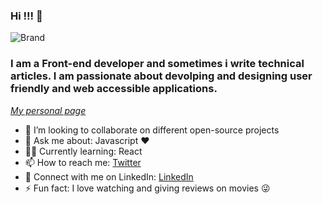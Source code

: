 

<!--
**Abiola-Farounbi/Abiola-Farounbi** is a ✨ _special_ ✨ repository because its `README.md` (this file) appears on your GitHub profile.

Here are some ideas to get you started:


-->
### Hi !!! 👋
![Brand](https://res.cloudinary.com/dsderm9xw/image/upload/c_scale,h_500,w_1000/v1594514366/FAE_r4uzm0.jpg)
### I am a Front-end developer and sometimes i write technical articles. I am passionate about devolping and designing user friendly and web accessible applications.
*[My personal page](https://abiolaesther.netlify.app/)*

- 👯 I’m looking to collaborate on different open-source projects
- 💬 Ask me about: Javascript ❤️ 
-  👩‍💻 Currently learning: React
- 📫 How to reach me: [Twitter](https://twitter.com/abiolaesther_)
- 🤝 Connect with me on LinkedIn: [LinkedIn](https://www.linkedin.com/in/abiola-farounbi-94ba571a0/)
- ⚡ Fun fact: I love watching and giving reviews on movies 😜
